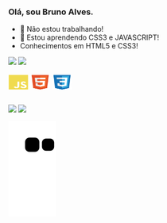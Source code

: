 ### Olá, sou Bruno Alves.

- 🔭 Não estou trabalhando!
- 🌱 Estou aprendendo CSS3 e JAVASCRIPT!
- Conhecimentos em HTML5 e CSS3!

<div>
  <img height="180em" src="https://github-readme-stats.vercel.app/api?username=Bruno-AlvesBR&show_icons=true&theme=dark&include_all_commits=true&count_private=true"/>
  <img height="180em" src="https://github-readme-stats.vercel.app/api/top-langs/?username=Bruno-AlvesBR&layout=compact&langs_count=16&theme=dark"/>
</div>
  
<div style="display: inline_block"><br>
  <img align="center" alt="Bruno-Js" height="30" width="40" src="https://raw.githubusercontent.com/devicons/devicon/master/icons/javascript/javascript-plain.svg">
  <img align="center" alt="Bruno-HTML" height="30" width="40" src="https://raw.githubusercontent.com/devicons/devicon/master/icons/html5/html5-original.svg">
  <img align="center" alt="Bruno-CSS" height="30" width="40" src="https://raw.githubusercontent.com/devicons/devicon/master/icons/css3/css3-original.svg">
</div>
  
##
  
<div>
  <a href = "mailto:brunoph.faces12@gmail.com"><img height='50px' src="https://img.shields.io/badge/Gmail-D14836?style=for-the-badge&logo=gmail&logoColor=white" target="_blank"></a>
  <a href="https://www.linkedin.com/in/bruno-alves-0bbbb5202/" target="_blank"><img height='50px' src="https://img.shields.io/badge/-LinkedIn-%230077B5?style=for-the badge&logo=linkedin&logoColor=white" target="_blank"></a>   
</div>

![Snake animation](https://github.com/Bruno-AlvesBR/Bruno-AlvesBR/blob/output/github-contribution-grid-snake.svg)
